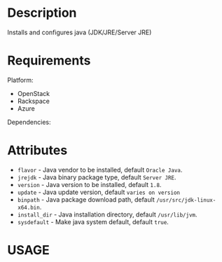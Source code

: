Description
===========

Installs and configures java (JDK/JRE/Server JRE)

Requirements
============

Platform:

* OpenStack
* Rackspace
* Azure

Dependencies:


Attributes
==========

* `flavor`  - Java vendor to be installed, default `Oracle Java`.
* `jrejdk`  - Java binary package type, default `Server JRE`.
* `version` - Java version to be installed, default `1.8`.
* `update`  - Java update version, default `varies on version`
* `binpath` - Java package download path, default `/usr/src/jdk-linux-x64.bin`.
* `install_dir` - Java installation directory, default `/usr/lib/jvm`.
* `sysdefault`  - Make java system default, default `true`.


USAGE
=====



